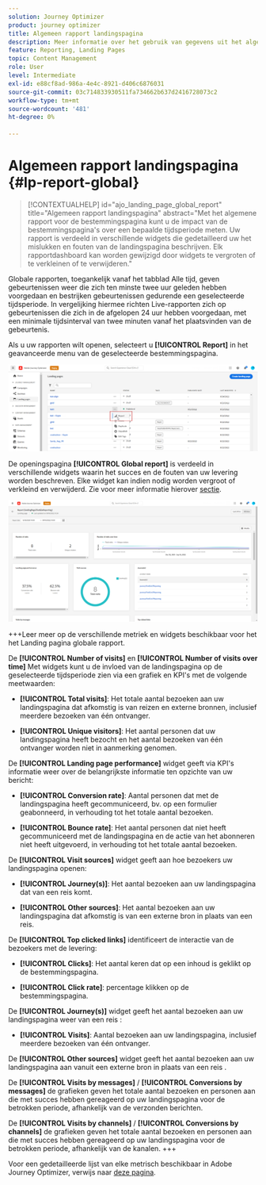```yaml
---
solution: Journey Optimizer
product: journey optimizer
title: Algemeen rapport landingspagina
description: Meer informatie over het gebruik van gegevens uit het algemene rapport van uw bestemmingspagina's
feature: Reporting, Landing Pages
topic: Content Management
role: User
level: Intermediate
exl-id: e88cf8ad-986a-4e4c-8921-d406c6876031
source-git-commit: 03c714833930511fa734662b637d2416728073c2
workflow-type: tm+mt
source-wordcount: '481'
ht-degree: 0%

---
```


# Algemeen rapport landingspagina {#lp-report-global}

>[!CONTEXTUALHELP]
>id="ajo_landing_page_global_report"
>title="Algemeen rapport landingspagina"
>abstract="Met het algemene rapport voor de bestemmingspagina kunt u de impact van de bestemmingspagina&#39;s over een bepaalde tijdsperiode meten. Uw rapport is verdeeld in verschillende widgets die gedetailleerd uw het mislukken en fouten van de landingspagina beschrijven. Elk rapportdashboard kan worden gewijzigd door widgets te vergroten of te verkleinen of te verwijderen."

Globale rapporten, toegankelijk vanaf het tabblad Alle tijd, geven gebeurtenissen weer die zich ten minste twee uur geleden hebben voorgedaan en bestrijken gebeurtenissen gedurende een geselecteerde tijdsperiode. In vergelijking hiermee richten Live-rapporten zich op gebeurtenissen die zich in de afgelopen 24 uur hebben voorgedaan, met een minimale tijdsinterval van twee minuten vanaf het plaatsvinden van de gebeurtenis.

Als u uw rapporten wilt openen, selecteert u **[!UICONTROL Report]** in het geavanceerde menu van de geselecteerde bestemmingspagina.

![](assets/landing_page_report.png)

De openingspagina **[!UICONTROL Global report]** is verdeeld in verschillende widgets waarin het succes en de fouten van uw levering worden beschreven. Elke widget kan indien nodig worden vergroot of verkleind en verwijderd. Zie voor meer informatie hierover [sectie](global-report.md).

![](assets/landing_page_global.png)

+++Leer meer op de verschillende metriek en widgets beschikbaar voor het het Landing pagina globale rapport.

De **[!UICONTROL Number of visits]** en **[!UICONTROL Number of visits over time]** Met widgets kunt u de invloed van de landingspagina op de geselecteerde tijdsperiode zien via een grafiek en KPI&#39;s met de volgende meetwaarden:

* **[!UICONTROL Total visits]**: Het totale aantal bezoeken aan uw landingspagina dat afkomstig is van reizen en externe bronnen, inclusief meerdere bezoeken van één ontvanger.

* **[!UICONTROL Unique visitors]**: Het aantal personen dat uw landingspagina heeft bezocht en het aantal bezoeken van één ontvanger worden niet in aanmerking genomen.

De **[!UICONTROL Landing page performance]** widget geeft via KPI&#39;s informatie weer over de belangrijkste informatie ten opzichte van uw bericht:

* **[!UICONTROL Conversion rate]**: Aantal personen dat met de landingspagina heeft gecommuniceerd, bv. op een formulier geabonneerd, in verhouding tot het totale aantal bezoeken.

* **[!UICONTROL Bounce rate]**: Het aantal personen dat niet heeft gecommuniceerd met de landingspagina en de actie van het abonneren niet heeft uitgevoerd, in verhouding tot het totale aantal bezoeken.

De **[!UICONTROL Visit sources]** widget geeft aan hoe bezoekers uw landingspagina openen:

* **[!UICONTROL Journey(s)]**: Het aantal bezoeken aan uw landingspagina dat van een reis komt.

* **[!UICONTROL Other sources]**: Het aantal bezoeken aan uw landingspagina dat afkomstig is van een externe bron in plaats van een reis.

De **[!UICONTROL Top clicked links]** identificeert de interactie van de bezoekers met de levering:

* **[!UICONTROL Clicks]**: Het aantal keren dat op een inhoud is geklikt op de bestemmingspagina.

* **[!UICONTROL Click rate]**: percentage klikken op de bestemmingspagina.

De **[!UICONTROL Journey(s)]** widget geeft het aantal bezoeken aan uw landingspagina weer van een reis :

* **[!UICONTROL Visits]**: Aantal bezoeken aan uw landingspagina, inclusief meerdere bezoeken van één ontvanger.

De **[!UICONTROL Other sources]** widget geeft het aantal bezoeken aan uw landingspagina aan vanuit een externe bron in plaats van een reis .

De **[!UICONTROL Visits by messages]** / **[!UICONTROL Conversions by messages]** de grafieken geven het totale aantal bezoeken en personen aan die met succes hebben gereageerd op uw landingspagina voor de betrokken periode, afhankelijk van de verzonden berichten.

De **[!UICONTROL Visits by channels]** / **[!UICONTROL Conversions by channels]** de grafieken geven het totale aantal bezoeken en personen aan die met succes hebben gereageerd op uw landingspagina voor de betrokken periode, afhankelijk van de kanalen.
+++

Voor een gedetailleerde lijst van elke metrisch beschikbaar in Adobe Journey Optimizer, verwijs naar [deze pagina](global-report.md#list-of-components-global).
